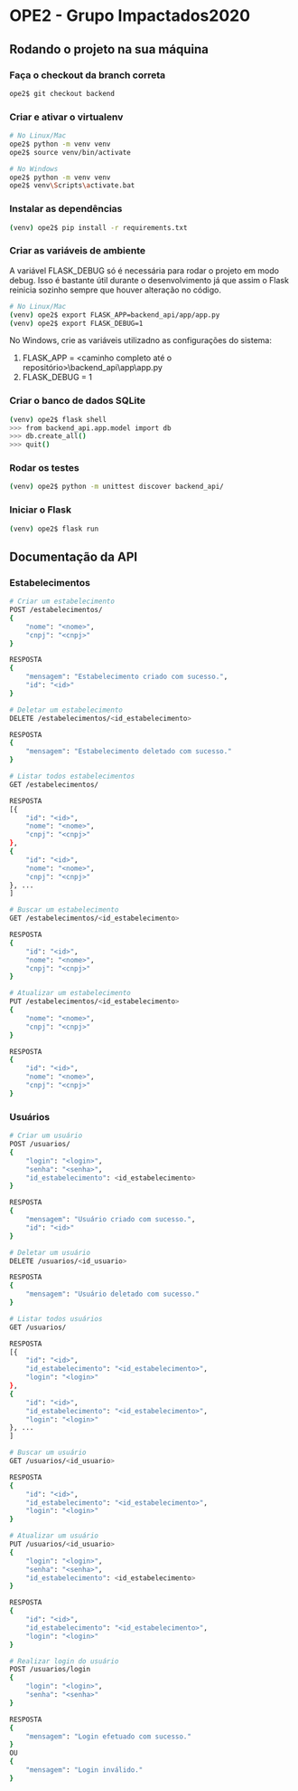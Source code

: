 # OPE2 - Grupo Impactados2020

## Rodando o projeto na sua máquina

### Faça o checkout da branch correta
``` bash
ope2$ git checkout backend
```

### Criar e ativar o virtualenv
``` bash
# No Linux/Mac
ope2$ python -m venv venv
ope2$ source venv/bin/activate
```
``` bash
# No Windows
ope2$ python -m venv venv
ope2$ venv\Scripts\activate.bat
```

### Instalar as dependências
``` bash
(venv) ope2$ pip install -r requirements.txt
```

### Criar as variáveis de ambiente

A variável FLASK_DEBUG só é necessária para rodar o projeto em modo debug. Isso é bastante útil durante o desenvolvimento já que assim o Flask reinicia sozinho sempre que houver alteração no código.

``` bash
# No Linux/Mac
(venv) ope2$ export FLASK_APP=backend_api/app/app.py
(venv) ope2$ export FLASK_DEBUG=1
```
No Windows, crie as variáveis utilizadno as configurações do sistema:
1. FLASK_APP = <caminho completo até o repositório>\backend_api\app\app.py
1. FLASK_DEBUG = 1

### Criar o banco de dados SQLite
``` bash
(venv) ope2$ flask shell
>>> from backend_api.app.model import db
>>> db.create_all()
>>> quit()
```

### Rodar os testes
``` bash
(venv) ope2$ python -m unittest discover backend_api/
```

### Iniciar o Flask
``` bash
(venv) ope2$ flask run
```

## Documentação da API

### Estabelecimentos
``` bash
# Criar um estabelecimento
POST /estabelecimentos/
{
    "nome": "<nome>",
    "cnpj": "<cnpj>"
}

RESPOSTA
{
    "mensagem": "Estabelecimento criado com sucesso.",
    "id": "<id>"
}
```
``` bash
# Deletar um estabelecimento
DELETE /estabelecimentos/<id_estabelecimento>

RESPOSTA
{
    "mensagem": "Estabelecimento deletado com sucesso."
}
```
``` bash
# Listar todos estabelecimentos
GET /estabelecimentos/

RESPOSTA
[{
    "id": "<id>",
    "nome": "<nome>",
    "cnpj": "<cnpj>"
},
{
    "id": "<id>",
    "nome": "<nome>",
    "cnpj": "<cnpj>"
}, ...
]
```
``` bash
# Buscar um estabelecimento
GET /estabelecimentos/<id_estabelecimento>

RESPOSTA
{
    "id": "<id>",
    "nome": "<nome>",
    "cnpj": "<cnpj>"
}
```
``` bash
# Atualizar um estabelecimento
PUT /estabelecimentos/<id_estabelecimento>
{
    "nome": "<nome>",
    "cnpj": "<cnpj>"
}

RESPOSTA
{
    "id": "<id>",
    "nome": "<nome>",
    "cnpj": "<cnpj>"
}
```

### Usuários
``` bash
# Criar um usuário
POST /usuarios/
{
    "login": "<login>",
    "senha": "<senha>",
    "id_estabelecimento": <id_estabelecimento>
}

RESPOSTA
{
    "mensagem": "Usuário criado com sucesso.",
    "id": "<id>"
}
```
``` bash
# Deletar um usuário
DELETE /usuarios/<id_usuario>

RESPOSTA
{
    "mensagem": "Usuário deletado com sucesso."
}
```
``` bash
# Listar todos usuários
GET /usuarios/

RESPOSTA
[{
    "id": "<id>",
    "id_estabelecimento": "<id_estabelecimento>",
    "login": "<login>"
},
{
    "id": "<id>",
    "id_estabelecimento": "<id_estabelecimento>",
    "login": "<login>"
}, ...
]
```
``` bash
# Buscar um usuário
GET /usuarios/<id_usuario>

RESPOSTA
{
    "id": "<id>",
    "id_estabelecimento": "<id_estabelecimento>",
    "login": "<login>"
}
```
``` bash
# Atualizar um usuário
PUT /usuarios/<id_usuario>
{
    "login": "<login>",
    "senha": "<senha>",
    "id_estabelecimento": <id_estabelecimento>
}

RESPOSTA
{
    "id": "<id>",
    "id_estabelecimento": "<id_estabelecimento>",
    "login": "<login>"
}
```
``` bash
# Realizar login do usuário
POST /usuarios/login
{
    "login": "<login>",
    "senha": "<senha>"
}

RESPOSTA
{
    "mensagem": "Login efetuado com sucesso."
}
OU
{
    "mensagem": "Login inválido."
}
```

